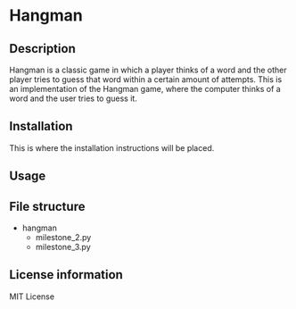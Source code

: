 # Hangman

## Description

Hangman is a classic game in which a player thinks of a word and the other player tries to guess that word within a certain amount of attempts. This is an implementation of the Hangman game, where the computer thinks of a word and the user tries to guess it.

## Installation

This is where the installation instructions will be placed.

## Usage

## File structure

- hangman
  - milestone_2.py
  - milestone_3.py

## License information

MIT License